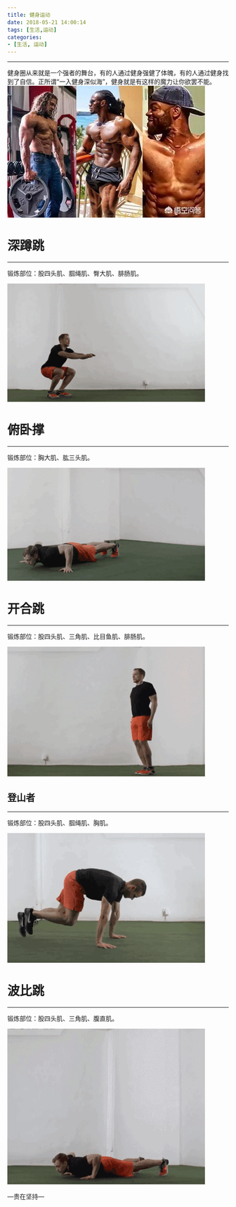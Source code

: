```yaml
---
title: 健身运动
date: 2018-05-21 14:00:14
tags: [生活,运动]
categories:
- [生活, 运动]
---
```

---
健身圈从来就是一个强者的舞台，有的人通过健身强健了体魄，有的人通过健身找到了自信。正所谓“一入健身深似海”，健身就是有这样的魔力让你欲罢不能。
![img1](lifehealth/83b8000151b5571c9367.jpg)

<!--more-->
# 深蹲跳
---
锻炼部位：股四头肌、腘绳肌、臀大肌、腓肠肌。

![avatar](lifehealth/1.gif)

# 俯卧撑
---
锻炼部位：胸大肌、肱三头肌。

![avatar](lifehealth/2.gif)

# 开合跳
---
锻炼部位：股四头肌、三角肌、比目鱼肌、腓肠肌。

![avatar](lifehealth/3.gif)

## 登山者
---
锻炼部位：股四头肌、腘绳肌、胸肌。

![avatar](lifehealth/4.gif)

# 波比跳
---
锻炼部位：股四头肌、三角肌、腹直肌。

![avatar](lifehealth/5.gif)



—贵在坚持—
